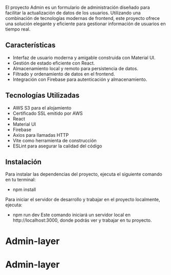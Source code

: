 
El proyecto Admin es un formulario de administración diseñado para facilitar la actualización de datos de los usuarios. Utilizando una combinación de tecnologías modernas de frontend, este proyecto ofrece una solución elegante y eficiente para gestionar información de usuarios en tiempo real.

## Características

- Interfaz de usuario moderna y amigable construida con Material UI.
- Gestión de estado eficiente con React.
- Almacenamiento local y remoto para persistencia de datos.
- Filtrado y ordenamiento de datos en el frontend.
- Integración con Firebase para autenticación y almacenamiento.

## Tecnologías Utilizadas

- AWS S3 para el alojamiento
- Certificado SSL emitido por AWS
- React 
- Material UI
- Firebase
- Axios para llamadas HTTP
- Vite como herramienta de construcción
- ESLint para asegurar la calidad del código

## Instalación

Para instalar las dependencias del proyecto, ejecuta el siguiente comando en tu terminal:

- npm install

Para iniciar el servidor de desarrollo y trabajar en el proyecto localmente, ejecuta:

- npm run dev
Este comando iniciará un servidor local en http://localhost:3000, donde podrás ver y trabajar en tu proyecto.





# Admin-layer
# Admin-layer
